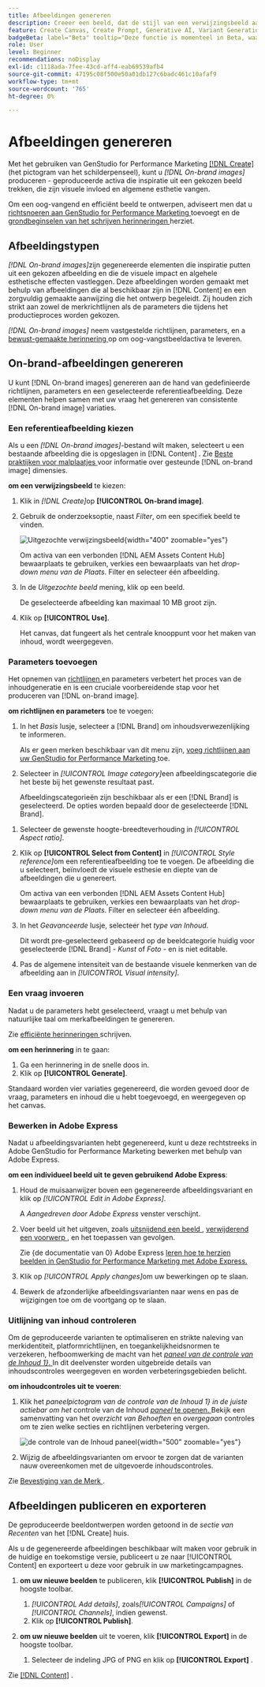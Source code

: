 ```yaml
---
title: Afbeeldingen genereren
description: Creeer een beeld, dat de stijl van een verwijzingsbeeld aanpast, in Adobe  [!DNL GenStudio]  voor de Marketing van Prestaties.
feature: Create Canvas, Create Prompt, Generative AI, Variant Generation, Content Generation
badgeBeta: label="Beta" tooltip="Deze functie is momenteel in Beta, waardoor bepaalde functionaliteit mogelijk beperkt is of kan worden gewijzigd."
role: User
level: Beginner
recommendations: noDisplay
exl-id: c1118ada-7fee-43cd-aff4-eab69539afb4
source-git-commit: 47195c08f500e50a01db127c6badc461c10afaf9
workflow-type: tm+mt
source-wordcount: '765'
ht-degree: 0%

---
```


# Afbeeldingen genereren

Met het gebruiken van GenStudio for Performance Marketing [[!DNL Create]](/help/user-guide/create/overview.md) (het pictogram van het schilderpenseel), kunt u _[!DNL On-brand images]_&#x200B;produceren - geproduceerde activa die inspiratie uit een gekozen beeld trekken, die zijn visuele invloed en algemene esthetie vangen.<!-- [two types of images](#image-types) using GenStudio for Performance Marketing [[!DNL Create]](/help/user-guide/create/overview.md) (paintbrush icon)—_[!DNL On-brand images]_ and _[!DNL Similar images]_. -->

Om een oog-vangend en efficiënt beeld te ontwerpen, adviseert men dat u [ richtsnoeren aan GenStudio for Performance Marketing ](/help/user-guide/guidelines/add-guidelines.md) toevoegt en de [ grondbeginselen van het schrijven herinneringen ](/help/user-guide/effective-prompts.md) herziet.

## Afbeeldingstypen

_[!DNL On-brand images]_&#x200B;zijn gegenereerde elementen die inspiratie putten uit een gekozen afbeelding en die de visuele impact en algehele esthetische effecten vastleggen. Deze afbeeldingen worden gemaakt met behulp van afbeeldingen die al beschikbaar zijn in [!DNL Content] en een zorgvuldig gemaakte aanwijzing die het ontwerp begeleidt. Zij houden zich strikt aan zowel de merkrichtlijnen als de parameters die tijdens het productieproces worden gekozen.

_[!DNL On-brand images]_<!-- and _[!DNL Similar images]_ --> neem vastgestelde richtlijnen, parameters, en a [ bewust-gemaakte herinnering ](/help/user-guide/effective-prompts.md) op om oog-vangstbeeldactiva te leveren.

<!-- * _[!DNL Similar images]_—Image assets created with strong similarity to an existing selected image available in [!DNL Content]. When generating similar images, GenStudio for Performance Marketing redesigns the selected image, giving slight variations on the content to provide variety and nuance. -->

## On-brand-afbeeldingen genereren

U kunt [!DNL On-brand images] genereren aan de hand van gedefinieerde richtlijnen, parameters en een geselecteerde referentieafbeelding. Deze elementen helpen samen met uw vraag het genereren van consistente [!DNL On-brand image] variaties.

### Een referentieafbeelding kiezen

Als u een _[!DNL On-brand images]_-bestand wilt maken, selecteert u een bestaande afbeelding die is opgeslagen in [!DNL Content] . Zie [ Beste praktijken voor malplaatjes ](/help/user-guide/content/best-practices-for-templates.md#follow-channel-specific-template-guidelines) voor informatie over gesteunde [!DNL on-brand image] dimensies.

**om een verwijzingsbeeld** te kiezen:

1. Klik in _[!DNL Create]_&#x200B;op **[!UICONTROL On-brand image]**.
1. Gebruik de onderzoeksoptie, naast _Filter_, om een specifiek beeld te vinden.

   ![ Uitgezochte verwijzingsbeeld ](/help/assets/select-img.png){width="400" zoomable="yes"}

   Om activa van een verbonden [!DNL AEM Assets Content Hub] bewaarplaats te gebruiken, verkies een bewaarplaats van het _drop-down menu van de Plaats_. Filter en selecteer één afbeelding.

1. In de _Uitgezochte beeld_ mening, klik op een beeld.

   De geselecteerde afbeelding kan maximaal 10 MB groot zijn.

1. Klik op **[!UICONTROL Use]**.

   Het canvas, dat fungeert als het centrale knooppunt voor het maken van inhoud, wordt weergegeven.

### Parameters toevoegen

Het opnemen van [ richtlijnen ](/help/user-guide/guidelines/overview.md) en parameters verbetert het proces van de inhoudgeneratie en is een cruciale voorbereidende stap voor het produceren van [!DNL on-brand image].

**om richtlijnen en parameters** toe te voegen:

1. In het _Basis_ lusje, selecteer a [!DNL Brand] om inhoudsverwezenlijking te informeren.

   Als er geen merken beschikbaar van dit menu zijn, [ voeg richtlijnen aan uw GenStudio for Performance Marketing ](/help/user-guide/guidelines/add-guidelines.md) toe.

1. Selecteer in _[!UICONTROL Image category]_&#x200B;een afbeeldingscategorie die het beste bij het gewenste resultaat past.

   Afbeeldingscategorieën zijn beschikbaar als er een [!DNL Brand] is geselecteerd. De opties worden bepaald door de geselecteerde [!DNL Brand].

<!-- 1. _(Optional)_ Select a custom model from _[!UICONTROL Model]_.

   Models are available if you access to [custom models in Firefly](https://adobedx.slack.com/archives/CMF1JGMLY/p1743534402774569). The _Models_ list will be blank if you do not have access. -->

1. Selecteer de gewenste hoogte-breedteverhouding in _[!UICONTROL Aspect ratio]_.
1. Klik op **[!UICONTROL Select from Content]** in _[!UICONTROL Style reference]_&#x200B;om een referentieafbeelding toe te voegen. De afbeelding die u selecteert, beïnvloedt de visuele esthesie en diepte van de afbeeldingen die u genereert.

   Om activa van een verbonden [!DNL AEM Assets Content Hub] bewaarplaats te gebruiken, verkies een bewaarplaats van het _drop-down menu van de Plaats_. Filter en selecteer één afbeelding.

1. In het _Geavanceerde_ lusje, selecteer het _type van Inhoud_.

   Dit wordt pre-geselecteerd gebaseerd op de beeldcategorie huidig voor geselecteerde [!DNL Brand] - _Kunst_ of _Foto_ - en is niet editable.

1. Pas de algemene intensiteit van de bestaande visuele kenmerken van de afbeelding aan in _[!UICONTROL Visual intensity]_.

### Een vraag invoeren

Nadat u de parameters hebt geselecteerd, vraagt u met behulp van natuurlijke taal om merkafbeeldingen te genereren.

Zie [ efficiënte herinneringen ](/help/user-guide/effective-prompts.md) schrijven.

**om een herinnering** in te gaan:

1. Ga een herinnering in de snelle doos in.
1. Klik op **[!UICONTROL Generate]**.

Standaard worden vier variaties gegenereerd, die worden gevoed door de vraag, parameters en inhoud die u hebt toegevoegd, en weergegeven op het canvas.

### Bewerken in Adobe Express

Nadat u afbeeldingsvarianten hebt gegenereerd, kunt u deze rechtstreeks in Adobe GenStudio for Performance Marketing bewerken met behulp van Adobe Express.

**om een individueel beeld uit te geven gebruikend Adobe Express**:

1. Houd de muisaanwijzer boven een gegenereerde afbeeldingsvariant en klik op _[!UICONTROL Edit in Adobe Express]_.

   A _Aangedreven door Adobe Express_ venster verschijnt.

1. Voer beeld uit het uitgeven, zoals [ uitsnijdend een beeld ](https://helpx.adobe.com/nl/express/create-and-edit-images/edit-images/crop-images.html), [ verwijderend een voorwerp ](https://helpx.adobe.com/nl/express/create-and-edit-images/create-and-modify-with-generative-ai/remove-objects-generative-fill.html), en het toepassen van gevolgen.

   Zie {de documentatie van 0} Adobe Express [ leren hoe te herzien beelden in GenStudio for Performance Marketing met Adobe Express.](https://helpx.adobe.com/nl/express/user-guide.html)

1. Klik op _[!UICONTROL Apply changes]_&#x200B;om uw bewerkingen op te slaan.
1. Bewerk de afzonderlijke afbeeldingsvarianten naar wens en pas de wijzigingen toe om de voortgang op te slaan.

### Uitlijning van inhoud controleren

Om de geproduceerde varianten te optimaliseren en strikte naleving van merkidentiteit, platformrichtlijnen, en toegankelijkheidsnormen te verzekeren, hefboomwerking de macht van het [_paneel van de controle van de Inhoud 1&rbrace;_. ](/help/user-guide/guidelines/brand-validation.md#content-check-panel) In dit deelvenster worden uitgebreide details van inhoudscontroles weergegeven en worden verbeteringsgebieden belicht.

**om inhoudcontroles uit te voeren**:

1. Klik het _paneelpictogram van de controle van de Inhoud 1&rbrace; in de juiste actiebar om het_ controle van de Inhoud [_paneel_ te openen. ](/help/user-guide/guidelines/brand-validation.md#content-check-panel) Bekijk een samenvatting van het *overzicht van Behoeften* en *overgegaan* controles om te zien welke secties en richtlijnen verbetering vergen.

   ![_de controle van de Inhoud_ paneel ](/help/assets/content-check-img.png){width="500" zoomable="yes"}

1. Wijzig de afbeeldingsvarianten om ervoor te zorgen dat de varianten nauw overeenkomen met de uitgevoerde inhoudscontroles.

Zie [ Bevestiging van de Merk ](/help/user-guide/guidelines/brand-validation.md).

<!-- ## Generate Similar images

You can quickly generate images similar to a selected image within [!DNL Content] from the [!DNL Create] home.

**To create _[!DNL Similar images]_**:

1. In _[!DNL Create]_, click **[!UICONTROL Similar images]**.
1. Use the search option, adjacent to _Filter_, to find a specific image.

   To use assets from a connected [!DNL AEM Assets Content Hub] repository, choose a repository from the _Location_ drop-down menu. Filter and select one image.

1. In the _Select image_ view, click on an image.
1. Click **[!UICONTROL Use]**.

   The Canvas, which serves as the central hub for content creation, is displayed. Four image variations similar to the original selected image appear.

   ![Generate similar images](/help/assets/generate-similar.png){width="400" zoomable="yes"} -->

## Afbeeldingen publiceren en exporteren

De geproduceerde beeldontwerpen worden getoond in de _sectie van Recenten_ van het [!DNL Create] huis.

Als u de gegenereerde afbeeldingen beschikbaar wilt maken voor gebruik in de huidige en toekomstige versie, publiceert u ze naar [!UICONTROL Content] en exporteert u deze voor gebruik in uw marketingcampagnes.

1. **om uw nieuwe beelden** te publiceren, klik **[!UICONTROL Publish]** in de hoogste toolbar.
   1. _[!UICONTROL Add details]_, zoals&#x200B;_[!UICONTROL Campaigns]_ of _[!UICONTROL Channels]_, indien gewenst.
   1. Klik op **[!UICONTROL Publish]**.

1. **om uw nieuwe beelden** uit te voeren, klik **[!UICONTROL Export]** in de hoogste toolbar.
   1. Selecteer de indeling JPG of PNG en klik op **[!UICONTROL Export]** .

Zie [[!DNL Content]](/help/user-guide/content/overview.md#search-and-find-approved-content) .
